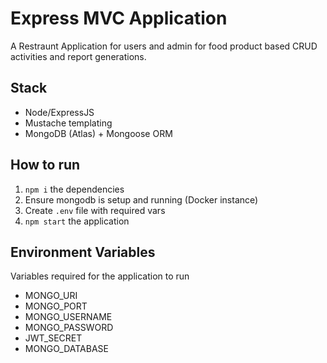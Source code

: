 # Express MVC Application

A Restraunt Application for users and admin for food product based CRUD activities and report generations.

## Stack

- Node/ExpressJS
- Mustache templating
- MongoDB (Atlas) + Mongoose ORM

## How to run

1. ```npm i``` the dependencies
1. Ensure mongodb is setup and running (Docker instance)
1. Create `.env` file with required vars
1. ```npm start``` the application

## Environment Variables

Variables required for the application to run

- MONGO_URI
- MONGO_PORT
- MONGO_USERNAME
- MONGO_PASSWORD
- JWT_SECRET
- MONGO_DATABASE